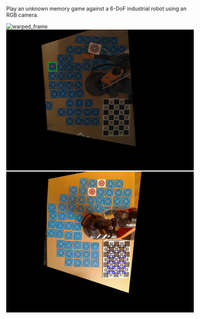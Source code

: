 Play an unknown memory game against a 6-DoF industrial robot using an RGB camera.

![warped_frame](https://user-images.githubusercontent.com/18601778/191515213-92caaeb5-0b2e-464b-ab45-0d7968385ca9.png)
![card](https://github.com/MartinSmeyer/robot_memory/blob/master/memory/images/picked_card_screenshot_07.02.2021.png)
![pair](https://github.com/MartinSmeyer/robot_memory/blob/master/memory/images/warped_frame.png)
